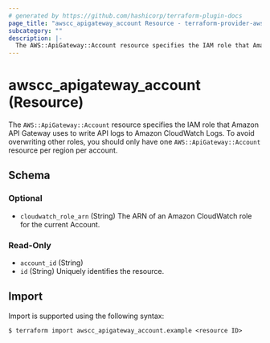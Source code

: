 ```yaml
---
# generated by https://github.com/hashicorp/terraform-plugin-docs
page_title: "awscc_apigateway_account Resource - terraform-provider-awscc"
subcategory: ""
description: |-
  The AWS::ApiGateway::Account resource specifies the IAM role that Amazon API Gateway uses to write API logs to Amazon CloudWatch Logs. To avoid overwriting other roles, you should only have one AWS::ApiGateway::Account resource per region per account.
---
```


# awscc_apigateway_account (Resource)

The ``AWS::ApiGateway::Account`` resource specifies the IAM role that Amazon API Gateway uses to write API logs to Amazon CloudWatch Logs. To avoid overwriting other roles, you should only have one ``AWS::ApiGateway::Account`` resource per region per account.



<!-- schema generated by tfplugindocs -->
## Schema

### Optional

- `cloudwatch_role_arn` (String) The ARN of an Amazon CloudWatch role for the current Account.

### Read-Only

- `account_id` (String)
- `id` (String) Uniquely identifies the resource.

## Import

Import is supported using the following syntax:

```shell
$ terraform import awscc_apigateway_account.example <resource ID>
```
